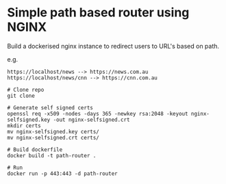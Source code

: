 # Simple path based router using NGINX

Build a dockerised nginx instance to redirect users to URL's based on path.

e.g. 

```
https://localhost/news --> https://news.com.au
https://localhost/news/cnn --> https://cnn.com.au
```

```
# Clone repo
git clone

# Generate self signed certs
openssl req -x509 -nodes -days 365 -newkey rsa:2048 -keyout nginx-selfsigned.key -out nginx-selfsigned.crt
mkdir certs
mv nginx-selfsigned.key certs/
mv nginx-selfsigned.crt certs/

# Build dockerfile
docker build -t path-router .

# Run
docker run -p 443:443 -d path-router
```

